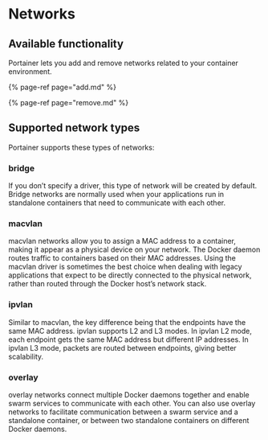 # Networks

## Available functionality

Portainer lets you add and remove networks related to your container environment.

{% page-ref page="add.md" %}

{% page-ref page="remove.md" %}

## Supported network types

Portainer supports these types of networks:

### bridge

If you don’t specify a driver, this type of network will be created by default. Bridge networks are normally used when your applications run in standalone containers that need to communicate with each other.

### macvlan

macvlan networks allow you to assign a MAC address to a container, making it appear as a physical device on your network. The Docker daemon routes traffic to containers based on their MAC addresses. Using the macvlan driver is sometimes the best choice when dealing with legacy applications that expect to be directly connected to the physical network, rather than routed through the Docker host’s network stack.

### ipvlan

Similar to macvlan, the key difference being that the endpoints have the same MAC address. ipvlan supports L2 and L3 modes. In ipvlan L2 mode, each endpoint gets the same MAC address but different IP addresses. In ipvlan L3 mode, packets are routed between endpoints, giving better scalability.

### overlay

overlay networks connect multiple Docker daemons together and enable swarm services to communicate with each other. You can also use overlay networks to facilitate communication between a swarm service and a standalone container, or between two standalone containers on different Docker daemons.

